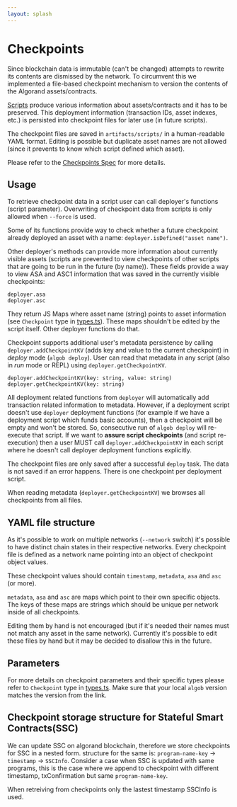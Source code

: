 ```yaml
---
layout: splash
---
```


# Checkpoints

Since blockchain data is immutable (can't be changed) attempts to rewrite its contents are dismissed by the network.
To circumvent this we implemented a file-based checkpoint mechanism to version the contents of the Algorand assets/contracts.

[Scripts](/docs/user-script-execution.md) produce various information about assets/contracts and it has to be preserved.
This deployment information (transaction IDs, asset indexes, etc.) is persisted into checkpoint files for later use (in future scripts).

The checkpoint files are saved in `artifacts/scripts/` in a human-readable YAML format.
Editing is possible but duplicate asset names are not allowed (since it prevents to know which script defined which asset).

Please refer to the [Checkpoints Spec](https://paper.dropbox.com/published/Algorand-builder-specs--A7njBF~7_VHYy0l3m3RAKgYVBg-c4ycJtlcmEaRIbptAPqNYS6#:h2=Deployment-Checkpoints) for more details.

## Usage
To retrieve checkpoint data in a script user can call deployer's functions (script parameter).
Overwriting of checkpoint data from scripts is only allowed when `--force` is used.

Some of its functions provide way to check whether a future checkpoint already deployed an asset with a name: `deployer.isDefined("asset name")`.

Other deployer's methods can provide more information about currently visible assets (scripts are prevented to view checkpoints of other scripts that are going to be run in the future (by name)).
These fields provide a way to view ASA and ASC1 information that was saved in the currently visible checkpoints:
```
deployer.asa
deployer.asc
```
They return JS Maps where asset name (string) points to asset information (see `Checkpoint` type in [types.ts](https://github.com/scale-it/algo-builder/blob/master/packages/algob/src/types.ts)).
These maps shouldn't be edited by the script itself.
Other deployer functions do that.

Checkpoint supports additional user's metadata persistence by calling `deployer.addCheckpointKV` (adds key and value to the current checkpoint) in _deploy_ mode (`algob deploy`). User can read that metadata in any script (also in _run_ mode or REPL) using `deployer.getCheckpointKV`.

```
deployer.addCheckpointKV(key: string, value: string)
deployer.getCheckpointKV(key: string)
```

All deployment related functions from `deployer` will automatically add transaction related information to metadata.
However, if a deployment script doesn't use `deployer` deployment functions (for example if we have a deployment script which funds basic accounts), then a checkpoint will be empty and won't be stored. So, consecutive run of `algob deploy` will re-execute that script. If we want to **assure  script checkpoints** (and script re-execution) then a user MUST call `deployer.addCheckpointKV` in each script where he doesn't call deployer deployment functions explicitly.

The checkpoint files are only saved after a successful `deploy` task. The data is not saved if an error happens. There is one checkpoint per deployment script.

When reading metadata (`deployer.getCheckpointKV`) we browses all checkpoints from all files.


## YAML file structure
As it's possible to work on multiple networks (`--network` switch) it's possible to have distinct chain states in their respective networks.
Every checkpoint file is defined as a network name pointing into an object of checkpoint object values.

These checkpoint values should contain `timestamp`, `metadata`, `asa` and `asc` (or more).

`metadata`, `asa` and `asc` are maps which point to their own specific objects.
The keys of these maps are strings which should be unique per network inside of all checkpoints.

Editing them by hand is not encouraged (but if it's needed their names must not match any asset in the same network).
Currently it's possible to edit these files by hand but it may be decided to disallow this in the future.

## Parameters

For more details on checkpoint parameters and their specific types please refer to `Checkpoint` type in [types.ts](https://github.com/scale-it/algo-builder/blob/master/packages/algob/src/types.ts).
Make sure that your local `algob` version matches the version from the link.

## Checkpoint storage structure for Stateful Smart Contracts(SSC)

We can update SSC on algorand blockchain, therefore we store checkpoints for SSC in a nested form.
structure for the same is:
        `program-name-key` -> `timestamp` -> `SSCInfo`.
Consider a case when SSC is updated with same programs, this is the case where we append to checkpoint with different timestamp, txConfirmation but same `program-name-key`.

When retreiving from checkpoints only the lastest timestamp SSCInfo is used.
